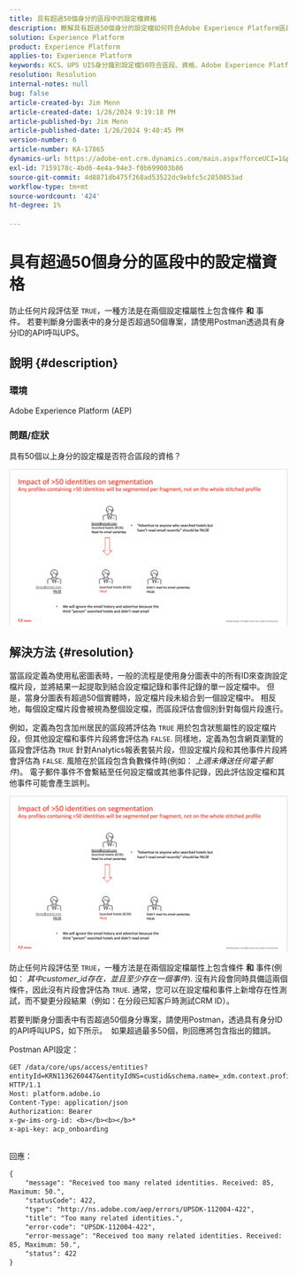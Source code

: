 ```yaml
---
title: 具有超過50個身分的區段中的設定檔資格
description: 瞭解具有超過50個身分的設定檔如何符合Adobe Experience Platform區段的資格。
solution: Experience Platform
product: Experience Platform
applies-to: Experience Platform
keywords: KCS、UPS UIS身分識別設定檔50符合區段、資格、Adobe Experience Platform、AEP、做法
resolution: Resolution
internal-notes: null
bug: false
article-created-by: Jim Menn
article-created-date: 1/26/2024 9:19:18 PM
article-published-by: Jim Menn
article-published-date: 1/26/2024 9:40:45 PM
version-number: 6
article-number: KA-17865
dynamics-url: https://adobe-ent.crm.dynamics.com/main.aspx?forceUCI=1&pagetype=entityrecord&etn=knowledgearticle&id=697b5c8d-90bc-ee11-a569-6045bd006268
exl-id: 7159178c-4bd6-4e4a-94e3-f0b699003b86
source-git-commit: 4d8871db475f268ad53522dc9ebfc5c2850853ad
workflow-type: tm+mt
source-wordcount: '424'
ht-degree: 1%

---
```


# 具有超過50個身分的區段中的設定檔資格


防止任何片段評估至 `TRUE`，一種方法是在兩個設定檔屬性上包含條件 <b>和</b> 事件。 若要判斷身分圖表中的身分是否超過50個專案，請使用Postman透過具有身分ID的API呼叫UPS。

## 說明 {#description}


### <b>環境</b>

Adobe Experience Platform (AEP)



### <b>問題/症狀</b>

具有50個以上身分的設定檔是否符合區段的資格？



![](assets/___6a7b5c8d-90bc-ee11-a569-6045bd006268___.png)






## 解決方法 {#resolution}


當區段定義為使用私密圖表時，一般的流程是使用身分圖表中的所有ID來查詢設定檔片段，並將結果一起提取到結合設定檔記錄和事件記錄的單一設定檔中。 但是，當身分圖表有超過50個實體時，設定檔片段未組合到一個設定檔中。 相反地，每個設定檔片段會被視為整個設定檔，而區段評估會個別針對每個片段進行。

例如，定義為包含加州居民的區段將評估為 `TRUE` 用於包含狀態屬性的設定檔片段，但其他設定檔和事件片段將會評估為 `FALSE`. 同樣地，定義為包含網頁瀏覽的區段會評估為 `TRUE` 針對Analytics報表套裝片段，但設定檔片段和其他事件片段將會評估為 `FALSE`. 風險在於區段包含負數條件時(例如： *上週未傳送任何電子郵件*)。 電子郵件事件不會繫結至任何設定檔或其他事件記錄，因此評估設定檔和其他事件可能會產生誤判。

![](assets/6d02b7b2-cf7f-ec11-8d21-0022480aa950.png)

防止任何片段評估至 `TRUE`，一種方法是在兩個設定檔屬性上包含條件 <b>和</b> 事件(例如： *其中customer_id存在，並且至少存在一個事件*)*.* 沒有片段會同時具備這兩個條件，因此沒有片段會評估為 `TRUE`. 通常，您可以在設定檔和事件上新增存在性測試，而不變更分段結果（例如：在分段已知客戶時測試CRM ID）。

若要判斷身分圖表中有否超過50個身分專案，請使用Postman，透過具有身分ID的API呼叫UPS，如下所示。  如果超過最多50個，則回應將包含指出的錯誤。

Postman API設定：


```
GET /data/core/ups/access/entities?entityId=KRN1136260447&entityIdNS=custid&schema.name=_xdm.context.profile HTTP/1.1
Host: platform.adobe.io
Content-Type: application/json
Authorization: Bearer 
x-gw-ims-org-id: <b></b><b></b>*
x-api-key: acp_onboarding
```

<br>回應：<br>

```
{
    "message": "Received too many related identities. Received: 85, Maximum: 50.",
    "statusCode": 422,
    "type": "http://ns.adobe.com/aep/errors/UPSDK-112004-422",
    "title": "Too many related identities.",
    "error-code": "UPSDK-112004-422",
    "error-message": "Received too many related identities. Received: 85, Maximum: 50.",
    "status": 422
}
```

